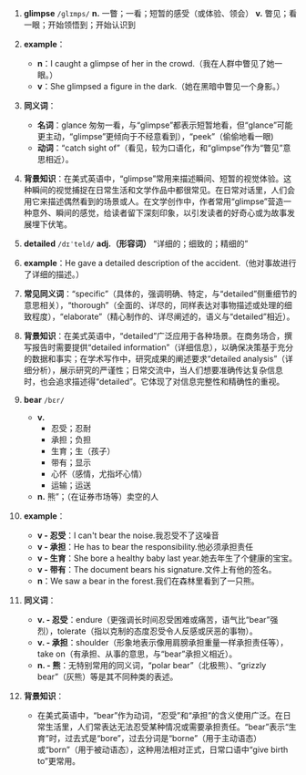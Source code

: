 1. **glimpse** `/ɡlɪmps/` **n.** 一瞥；一看；短暂的感受（或体验、领会）  **v.** 瞥见；看一眼；开始领悟到；开始认识到
2. **example**：
    - **n**：I caught a glimpse of her in the crowd.（我在人群中瞥见了她一眼。）
    - **v**：She glimpsed a figure in the dark.（她在黑暗中瞥见一个身影。）
3. **同义词**：
    - **名词**：glance 匆匆一看，与“glimpse”都表示短暂地看，但“glance”可能更主动，“glimpse”更倾向于不经意看到），“peek”（偷偷地看一眼)
    - **动词**：“catch sight of”（看见，较为口语化，和“glimpse”作为“瞥见”意思相近）。
4. **背景知识**：在美式英语中，“glimpse”常用来描述瞬间、短暂的视觉体验。这种瞬间的视觉捕捉在日常生活和文学作品中都很常见。在日常对话里，人们会用它来描述偶然看到的场景或人。在文学创作中，作者常用“glimpse”营造一种意外、瞬间的感觉，给读者留下深刻印象，以引发读者的好奇心或为故事发展埋下伏笔。 

1. **detailed** `/dɪˈteld/` **adj.（形容词）** “详细的；细致的；精细的”
2. **example**：He gave a detailed description of the accident.（他对事故进行了详细的描述。）
3. **常见同义词**：“specific”（具体的，强调明确、特定，与“detailed”侧重细节的意思相关），“thorough”（全面的、详尽的，同样表达对事物描述或处理的细致程度），“elaborate”（精心制作的、详尽阐述的，语义与“detailed”相近）。
4. **背景知识**：在美式英语中，“detailed”广泛应用于各种场景。在商务场合，撰写报告时需要提供“detailed information”（详细信息），以确保决策基于充分的数据和事实；在学术写作中，研究成果的阐述要求“detailed analysis”（详细分析），展示研究的严谨性；日常交流中，当人们想要准确传达复杂信息时，也会追求描述得“detailed”。它体现了对信息完整性和精确性的重视。 

1. **bear** `/bɛr/`
    - **v.**
        - 忍受；忍耐
        - 承担；负担
        - 生育；生（孩子）
        - 带有；显示
        - 心怀（感情，尤指坏心情）
        - 运输；运送
    - **n.** 熊”；（在证券市场等）卖空的人
2. **example**：
    - **v - 忍受**：I can't bear the noise.我忍受不了这噪音
    - **v - 承担**：He has to bear the responsibility.他必须承担责任
    - **v - 生育**：She bore a healthy baby last year.她去年生了个健康的宝宝。
    - **v - 带有**：The document bears his signature.文件上有他的签名。
    - **n**：We saw a bear in the forest.我们在森林里看到了一只熊。
3. **同义词**：
    - **v. - 忍受**：endure（更强调长时间忍受困难或痛苦，语气比“bear”强烈），tolerate（指以克制的态度忍受令人反感或厌恶的事物）。
    - **v. - 承担**：shoulder（形象地表示像用肩膀承担重量一样承担责任等），take on（有承担、从事的意思，与“bear”承担义相近）。
    - **n. - 熊**：无特别常用的同义词，“polar bear”（北极熊）、“grizzly bear”（灰熊）等是其不同种类的表述。
4. **背景知识**：
    - 在美式英语中，“bear”作为动词，“忍受”和“承担”的含义使用广泛。在日常生活里，人们常表达无法忍受某种情况或需要承担责任。“bear”表示“生育”时，过去式是“bore”，过去分词是“borne”（用于主动语态）或“born”（用于被动语态），这种用法相对正式，日常口语中“give birth to”更常用。